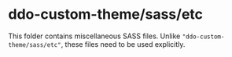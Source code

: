 # ddo-custom-theme/sass/etc

This folder contains miscellaneous SASS files. Unlike `"ddo-custom-theme/sass/etc"`, these files
need to be used explicitly.
